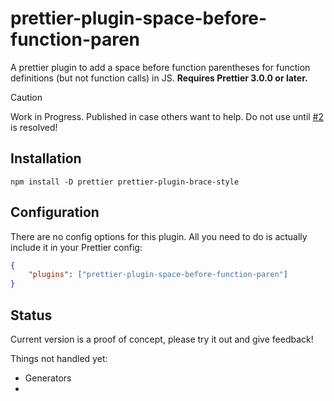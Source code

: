 # prettier-plugin-space-before-function-paren

A prettier plugin to add a space before function parentheses for function definitions (but not function calls) in JS.
**Requires Prettier 3.0.0 or later.**

> [!CAUTION]
> Work in Progress. Published in case others want to help. Do not use until [#2](https://github.com/LeaVerou/prettier-plugin-space-before-function-paren/issues/2) is resolved!

## Installation

```
npm install -D prettier prettier-plugin-brace-style
```

## Configuration

There are no config options for this plugin.
All you need to do is actually include it in your Prettier config:

```json
{
	"plugins": ["prettier-plugin-space-before-function-paren"]
}
```

<!-- examples -->

## Status

Current version is a proof of concept, please try it out and give feedback!

Things not handled yet:
- Generators
-

